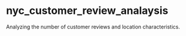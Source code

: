 # nyc_customer_review_analaysis
Analyzing the number of customer reviews and location characteristics.
